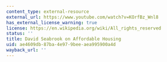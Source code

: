 ```yaml
---
content_type: external-resource
external_url: https://www.youtube.com/watch?v=KOrfBz_Wnl8
has_external_license_warning: true
license: https://en.wikipedia.org/wiki/All_rights_reserved
status: ''
title: David Seabrook on Affordable Housing
uid: ae4609db-87ba-4e97-9bee-aea995900a4d
wayback_url: ''
---
```


